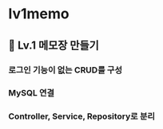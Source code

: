 # lv1memo

## 🐣 Lv.1 메모장 만들기
### 로그인 기능이 없는 CRUD를 구성
### MySQL 연결 
### Controller, Service, Repository로 분리
